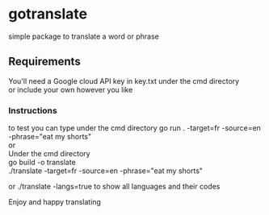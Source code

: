 # gotranslate

simple package to translate a word or phrase

## Requirements

You'll need a Google cloud API key in key.txt under the cmd directory  
or include your own however you like   

### Instructions
to test you can type under the cmd directory go run . -target=fr -source=en -phrase="eat my shorts"  
or  
Under the cmd directory  
go build -o translate  
./translate -target=fr -source=en -phrase="eat my shorts"  

or ./translate -langs=true to show all languages and their codes  

Enjoy and happy translating  

